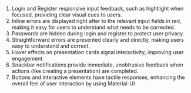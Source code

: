 1. Login and Register responsive input feedback, such as hightlight when focused, providing clear visual cues to users.
2. Inline errors are displayed right after to the relevant input fields in red, making it easy for users to understand what needs to be corrected.
3. Passwords are hidden during login and register to protect user privacy.
4. Straightforward errors are presented clearly and directly, making users easy to understand and correct.
5. Hover effects on presentation cards signal interactivity, improving user engagement.
6. Snackbar notifications provide immediate, unobtrusive feedback when actions (like creating a presentation) are completed.
7. Buttons and interactive elements have tactile responses, enhancing the overall feel of user interaction by using Material-UI
